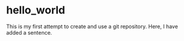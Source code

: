 hello_world
===========

This is my first attempt to create and use a git repository. Here, I have added a sentence.
